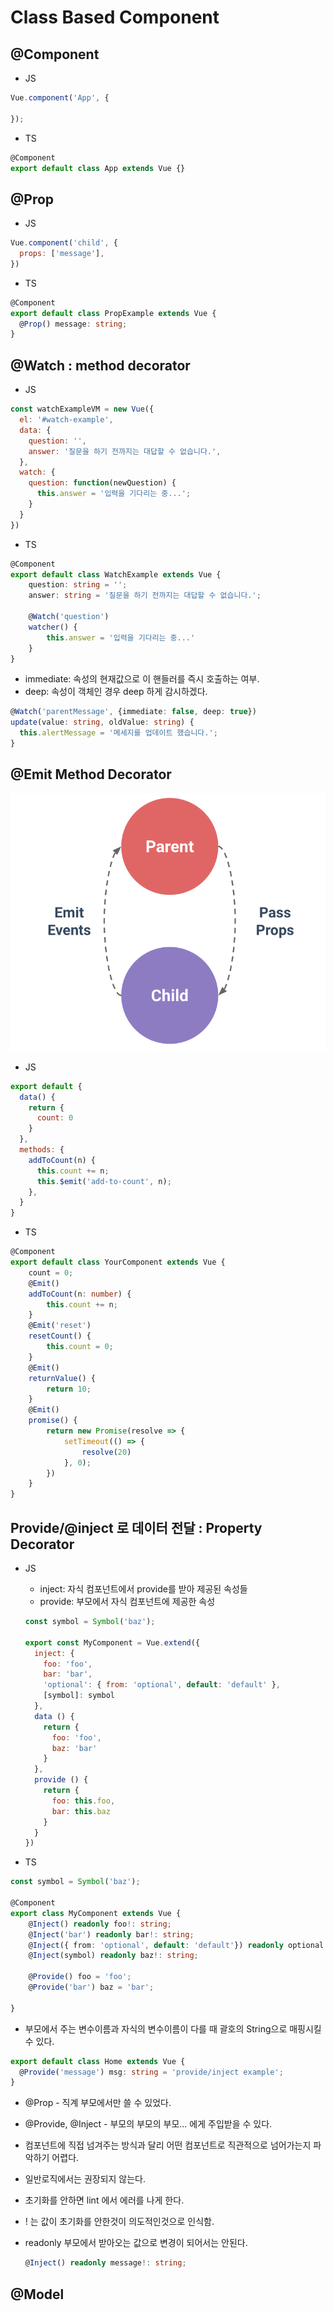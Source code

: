 # Class Based Component

## @Component
* JS
```javascript
Vue.component('App', {

});
```
* TS
```typescript
@Component
export default class App extends Vue {}
```

## @Prop
* JS
```javascript
Vue.component('child', {
  props: ['message'],
})
```

* TS
````typescript
@Component
export default class PropExample extends Vue {
  @Prop() message: string;
}
````

## @Watch : method decorator
* JS
```javascript
const watchExampleVM = new Vue({
  el: '#watch-example',
  data: {
    question: '',
    answer: '질문을 하기 전까지는 대답할 수 없습니다.',
  },
  watch: {
    question: function(newQuestion) {
      this.answer = '입력을 기다리는 중...';
    }
  }
})
```
* TS
```typescript
@Component
export default class WatchExample extends Vue {
    question: string = '';
    answer: string = '질문을 하기 전까지는 대답할 수 없습니다.';
    
    @Watch('question')
    watcher() {
        this.answer = '입력을 기다리는 중...'
    }
}
```

* immediate: 속성의 현재값으로 이 핸들러를 즉시 호출하는 여부.
* deep: 속성이 객체인 경우 deep 하게 감시하겠다.
```typescript
@Watch('parentMessage', {immediate: false, deep: true})
update(value: string, oldValue: string) {
  this.alertMessage = '메세지를 업데이트 했습니다.';
}
```
## @Emit Method Decorator
![props-event](../images/props-events.png)
* JS
```javascript
export default {
  data() {
    return {
      count: 0
    }
  },
  methods: {
    addToCount(n) {
      this.count += n;
      this.$emit('add-to-count', n);
    },
  } 
}
```

* TS
````typescript
@Component
export default class YourComponent extends Vue {
    count = 0;
    @Emit() 
    addToCount(n: number) {
        this.count += n;
    }
    @Emit('reset')
    resetCount() {
        this.count = 0;
    }
    @Emit()
    returnValue() {
        return 10;
    }
    @Emit() 
    promise() {
        return new Promise(resolve => {
            setTimeout(() => {
                resolve(20)
            }, 0);    
        })
    }
}
````

## Provide/@inject 로 데이터 전달 : Property Decorator
* JS
    * inject: 자식 컴포넌트에서 provide를 받아 제공된 속성들
    * provide: 부모에서 자식 컴포넌트에 제공한 속성
    ```javascript
    const symbol = Symbol('baz');
    
    export const MyComponent = Vue.extend({
      inject: {
        foo: 'foo',
        bar: 'bar',
        'optional': { from: 'optional', default: 'default' },
        [symbol]: symbol
      },
      data () {
        return {
          foo: 'foo',
          baz: 'bar'
        }
      },
      provide () {
        return {
          foo: this.foo,
          bar: this.baz
        }
      }
    })
    ```

* TS
```typescript
const symbol = Symbol('baz');

@Component
export class MyComponent extends Vue {
    @Inject() readonly foo!: string;
    @Inject('bar') readonly bar!: string;
    @Inject({ from: 'optional', default: 'default'}) readonly optional !: string;
    @Inject(symbol) readonly baz!: string;
    
    @Provide() foo = 'foo';
    @Provide('bar') baz = 'bar';

}
```
* 부모에서 주는 변수이름과 자식의 변수이름이 다를 때 괄호의 String으로 매핑시킬 수 있다.
```typescript
export default class Home extends Vue {
  @Provide('message') msg: string = 'provide/inject example';
}
```
* @Prop - 직계 부모에서만 쓸 수 있었다. 
* @Provide, @Inject - 부모의 부모의 부모... 에게 주입받을 수 있다.
* 컴포넌트에 직접 넘겨주는 방식과 달리 어떤 컴포넌트로 직관적으로 넘어가는지 파악하기 어렵다.
* 일반로직에서는 권장되지 않는다.

* 초기화를 안하면 lint 에서 에러를 나게 한다.
* ! 는 값이 초기화를 안한것이 의도적인것으로 인식함.
* readonly 부모에서 받아오는 값으로 변경이 되어서는 안된다.
    ```typescript
    @Inject() readonly message!: string;
    ```


## @Model 
